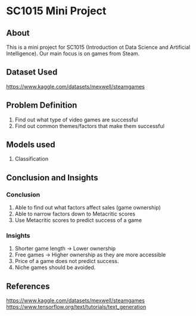 
# SC1015 Mini Project




## About
This is a mini project for SC1015 (Introduction ot Data Science and Artificial Intelligence). Our main focus is on games from Steam.
## Dataset Used
https://www.kaggle.com/datasets/mexwell/steamgames
## Problem Definition
1) Find out what type of video games are successful
2) Find out common themes/factors that make them successful 

## Models used
1) Classification
## Conclusion and Insights
### Conclusion
1) Able to find out what factors affect sales (game ownership)
2) Able to narrow factors down to Metacritic scores
3) Use Metacritic scores to predict success of a game
### Insights
1) Shorter game length -> Lower ownership
2) Free games -> Higher ownership as they are more accessible
3) Price of a game does not predict success.
4) Niche games should be avoided.



## References
https://www.kaggle.com/datasets/mexwell/steamgames
https://www.tensorflow.org/text/tutorials/text_generation
